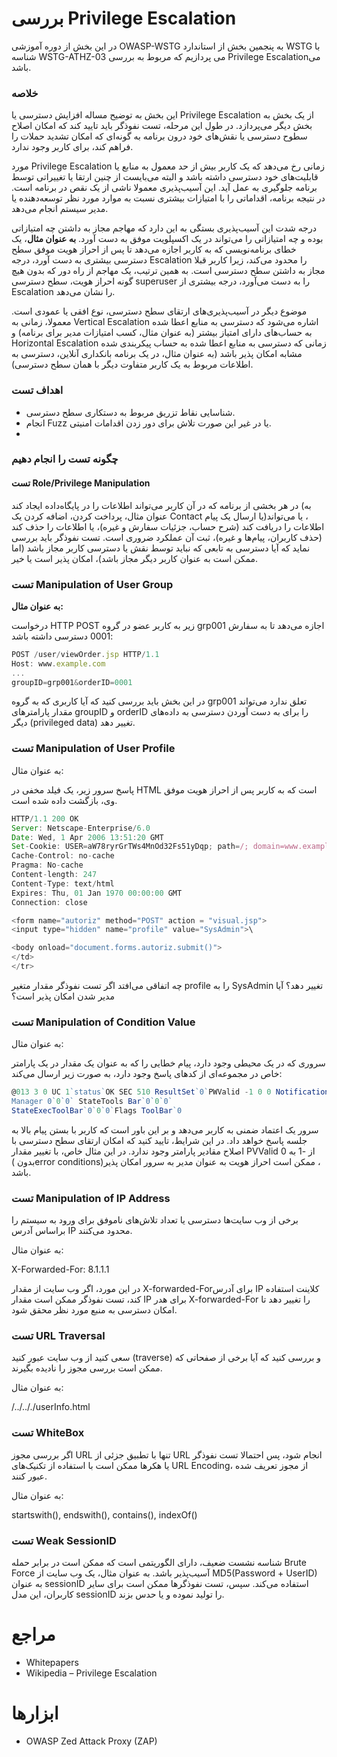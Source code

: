 # بررسی Privilege Escalation

در این بخش از دوره آموزشی OWASP-WSTG به پنجمین بخش از استاندارد WSTG با شناسه WSTG-ATHZ-03 می پردازیم که مربوط به بررسی Privilege Escalationمی باشد.

### خلاصه

این بخش به توضیح مساله افزایش دسترسی یا Privilege Escalation از یک بخش به بخش دیگر می‌پردازد. در طول این مرحله، تست نفوذگر باید تایید کند که امکان اصلاح سطوح دسترسی یا نقش‌های خود درون برنامه به گونه‌ای که امکان تشدید حملات را فراهم کند، برای کاربر وجود ندارد.

مورد Privilege Escalation زمانی رخ می‌دهد که یک کاربر بیش از حد معمول به منابع یا قابلیت‌های خود دسترسی داشته باشد و البته می‌بایست از چنین ارتقا یا تغییراتی توسط برنامه جلوگیری به عمل آید. این آسیب‌پذیری معمولا ناشی از یک نقص در برنامه است. در نتیجه برنامه، اقداماتی را با امتیازات بیشتری نسبت به موارد مورد نظر توسعه‌دهنده یا مدیر سیستم انجام می‌دهد.

درجه شدت این آسیب‌پذیری بستگی به این دارد که مهاجم مجاز به داشتن چه امتیازاتی بوده و چه امتیازاتی را می‌تواند در یک اکسپلویت موفق به دست آورد.
**به عنوان مثال**، یک خطای برنامه‌نویسی که به کاربر اجازه می‌دهد تا پس از احراز هویت موفق سطح دسترسی بیشتری به دست آورد، درجه Escalation را محدود می‌کند، زیرا کاربر قبلا مجاز به داشتن سطح دسترسی است. به همین ترتیب، یک مهاجم از راه دور که بدون هیچ گونه احراز هویت، سطح دسترسی superuser را به دست می‌آورد، درجه بیشتری از Escalation را نشان می‌دهد.

موضوع دیگر در آسیب‌پذیری‌های ارتقای سطح دسترسی، نوع افقی یا عمودی است. معمولا، زمانی به Vertical Escalation اشاره می‌شود که دسترسی به منابع اعطا شده به حساب‌های دارای امتیاز بیشتر (‏به عنوان مثال، کسب امتیازات مدیر برای برنامه)‏ و Horizontal Escalation زمانی که دسترسی به منابع اعطا شده به حساب پیکربندی شده مشابه امکان پذیر باشد (‏به عنوان مثال، در یک برنامه بانکداری آنلاین، دسترسی به اطلاعات مربوط به یک کاربر متفاوت دیگر با همان سطح دسترسی)‏.

### اهداف تست

* شناسایی نقاط تزریق مربوط به دستکاری سطح دسترسی.
* انجام Fuzz یا در غیر این صورت تلاش برای دور زدن اقدامات امنیتی.
* 
### چگونه تست را انجام دهیم
#### تست Role/Privilege Manipulation

در هر بخشی از برنامه که در آن کاربر می‌تواند اطلاعات را در پایگاه‌داده ایجاد کند (‏به عنوان مثال، پرداخت کردن، اضافه کردن یک Contact یا ارسال یک پیام)‏، یا می‌تواند اطلاعات را دریافت کند (‏شرح حساب، جزئیات سفارش و غیره)‏، یا اطلاعات را حذف کند (حذف ‏کاربران، پیام‌ها و غیره)‏، ثبت آن عملکرد ضروری است. تست نفوذگر باید بررسی نماید که آیا دسترسی به تابعی که نباید توسط نقش یا دسترسی کاربر مجاز باشد (‏اما ممکن است به عنوان کاربر دیگر مجاز باشد)‏، امکان پذیر است یا خیر.
### تست Manipulation of User Group

**به عنوان مثال:**

درخواست HTTP POST زیر به کاربر عضو در گروه grp001 اجازه می‌دهد تا به سفارش 0001 دسترسی داشته باشد:
```js
POST /user/viewOrder.jsp HTTP/1.1 
Host: www.example.com
...
groupID=grp001&orderID=0001
```

در این بخش باید بررسی کنید که آیا کاربری که به گروه grp001 تعلق ندارد می‌تواند مقدار پارامترهای groupID و orderID را برای به دست آوردن دسترسی به داده‌های دیگر (privileged data) تغییر دهد.

### تست Manipulation of User Profile

به عنوان مثال:

پاسخ سرور زیر، یک فیلد مخفی در HTML است که به کاربر پس از احراز هویت موفق وی، بازگشت داده شده است.
```js
HTTP/1.1 200 OK
Server: Netscape-Enterprise/6.0
Date: Wed, 1 Apr 2006 13:51:20 GMT
Set-Cookie: USER=aW78ryrGrTWs4MnOd32Fs51yDqp; path=/; domain=www.example.com Set-Cookie: SESSION=k+KmKeHXTgDi1J5fT7Zz; path=/; domain= www.example.com
Cache-Control: no-cache
Pragma: No-cache
Content-length: 247
Content-Type: text/html
Expires: Thu, 01 Jan 1970 00:00:00 GMT
Connection: close

<form name="autoriz" method="POST" action = "visual.jsp">
<input type="hidden" name="profile" value="SysAdmin">\

<body onload="document.forms.autoriz.submit()">
</td>
</tr>
```
چه اتفاقی می‌افتد اگر تست نفوذگر مقدار متغیر profile را به SysAdmin تغییر دهد؟ آیا مدیر شدن امکان پذیر است؟

### تست Manipulation of Condition Value

به عنوان مثال:

سروری که در یک محیطی وجود دارد، پیام خطایی را که به عنوان یک مقدار در یک پارامتر خاص در مجموعه‌ای از کدهای پاسخ وجود دارد، به صورت زیر ارسال می‌کند:
```js
@013 3 0 UC 1`status`OK SEC 510 ResultSet`0`PWValid -1 0 0 Notifications`0`0`3 Command
Manager 0`0`0` StateTools Bar`0`0`0`
StateExecToolBar`0`0`0`Flags ToolBar`0
```
سرور یک اعتماد ضمنی به کاربر می‌دهد و بر این باور است که کاربر با بستن پیام بالا به جلسه پاسخ خواهد داد.
در این شرایط، تایید کنید که امکان ارتقای سطح دسترسی با اصلاح مقادیر پارامتر وجود ندارد. در این مثال خاص، با تغییر مقدار PVValid از -1 به 0 (بدون ‏error conditions)‏، ممکن است احراز هویت به عنوان مدیر به سرور امکان پذیر باشد.
### تست Manipulation of IP Address

برخی از وب سایت‌ها دسترسی یا تعداد تلاش‌های ناموفق برای ورود به سیستم را براساس آدرس IP محدود می‌کنند.

به عنوان مثال:

X-Forwarded-For: 8.1.1.1

در این مورد، اگر وب سایت از مقدار X-forwarded-Forبرای آدرس IP کلاینت استفاده کند، تست نفوذگر ممکن است مقدار IP برای هدر X-forwarded-For را تغییر دهد تا امکان دسترسی به منبع مورد نظر محقق شود.

### تست URL Traversal

سعی کنید از وب سایت عبور کنید (traverse) و بررسی کنید که آیا برخی از صفحاتی که ممکن است بررسی مجوز را نادیده بگیرند.

به عنوان مثال:

/../.././userInfo.html


### تست WhiteBox

اگر بررسی مجوز URL تنها با تطبیق جزئی از URL انجام شود، پس احتمالا تست نفوذگر یا هکرها ممکن است با استفاده از تکنیک‌های URL Encoding، از مجوز تعریف شده عبور کنند.

به عنوان مثال:

startswith(), endswith(), contains(), indexOf()


### تست Weak SessionID

شناسه نشست ضعیف، دارای الگوریتمی است که ممکن است در برابر حمله Brute Force آسیب‌پذیر باشد. به عنوان مثال، یک وب سایت از MD5(Password + UserID) به عنوان sessionID استفاده می‌کند. سپس، تست نفوذگرها ممکن است برای سایر کاربران، این مدل sessionID را تولید نموده و یا حدس بزند.

# مراجع

* Whitepapers
* Wikipedia – Privilege Escalation
# ابزارها
* OWASP Zed Attack Proxy (ZAP)
